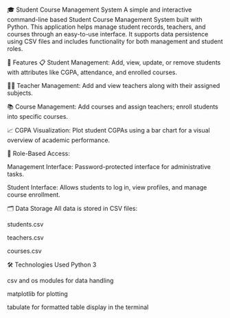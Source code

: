 🎓 Student Course Management System
A simple and interactive command-line based Student Course Management System built with Python. This application helps manage student records, teachers, and courses through an easy-to-use interface. It supports data persistence using CSV files and includes functionality for both management and student roles.

🔧 Features
📋 Student Management: Add, view, update, or remove students with attributes like CGPA, attendance, and enrolled courses.

👨‍🏫 Teacher Management: Add and view teachers along with their assigned subjects.

📚 Course Management: Add courses and assign teachers; enroll students into specific courses.

📈 CGPA Visualization: Plot student CGPAs using a bar chart for a visual overview of academic performance.

🔐 Role-Based Access:

Management Interface: Password-protected interface for administrative tasks.

Student Interface: Allows students to log in, view profiles, and manage course enrollment.

🗂️ Data Storage
All data is stored in CSV files:

students.csv

teachers.csv

courses.csv

🛠️ Technologies Used
Python 3

csv and os modules for data handling

matplotlib for plotting

tabulate for formatted table display in the terminal
